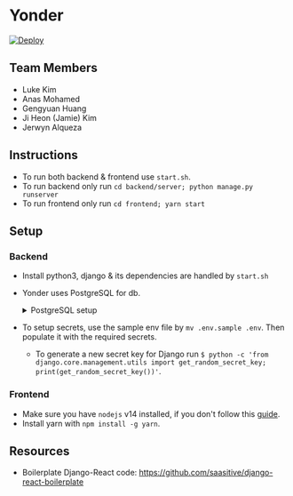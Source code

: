 # Yonder
[![Deploy](https://www.herokucdn.com/deploy/button.svg)](https://heroku.com/deploy)

## Team Members

-   Luke Kim
-   Anas Mohamed
-   Gengyuan Huang
-   Ji Heon (Jamie) Kim
-   Jerwyn Alqueza

## Instructions

-   To run both backend & frontend use `start.sh`.
-   To run backend only run `cd backend/server; python manage.py runserver`
-   To run frontend only run `cd frontend; yarn start`

## Setup

### Backend

-   Install python3, django & its dependencies are handled by `start.sh`

-   Yonder uses PostgreSQL for db.

    <details>
    <summary>PostgreSQL setup</summary>

    -   Install PostgreSQL using `sudo apt-get install libpq-dev postgresql postgresql-contrib`, then restart psql service with `sudo service postgresql restart`
    -   Next setup db for Postgres by running the following
        -   `sudo su - postgres`
        -   `psql`
        -   `CREATE DATABASE [database_name];`
        -   `CREATE USER [user] WITH PASSWORD '[password]';`
        -   `ALTER ROLE [user] SET client_encoding TO 'utf8';`
        -   `ALTER ROLE [user] SET default_transaction_isolation TO 'read committed';`
        -   `ALTER ROLE [user] SET timezone TO 'UTC';`
        -   `GRANT ALL PRIVILEGES ON DATABASE [database_name] TO [user];`
        -   Quit psql with `\q` then `exit`

-   To setup secrets, use the sample env file by `mv .env.sample .env`. Then populate it with the required secrets.

    -   To generate a new secret key for Django run `$ python -c 'from django.core.management.utils import get_random_secret_key; print(get_random_secret_key())'`.

    </details>

### Frontend

-   Make sure you have `nodejs` v14 installed, if you don't follow this [guide](https://github.com/nodesource/distributions/blob/master/README.md).
-   Install yarn with `npm install -g yarn`.

## Resources

-   Boilerplate Django-React code: https://github.com/saasitive/django-react-boilerplate
